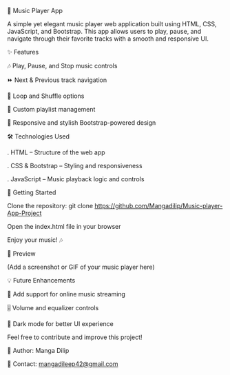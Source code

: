 🎵 Music Player App

A simple yet elegant music player web application built using HTML, CSS, JavaScript, and Bootstrap. This app allows users to play, pause, and navigate through their favorite tracks with a smooth and responsive UI.

✨ Features

  🎶 Play, Pause, and Stop music controls

  ⏩ Next & Previous track navigation

  🔄 Loop and Shuffle options

  📂 Custom playlist management

  🎨 Responsive and stylish Bootstrap-powered design

🛠️ Technologies Used

  . HTML – Structure of the web app

  . CSS & Bootstrap – Styling and responsiveness

  . JavaScript – Music playback logic and controls

🚀 Getting Started

  Clone the repository: git clone https://github.com/Mangadilip/Music-player-App-Project

  Open the index.html file in your browser

  Enjoy your music! 🎶

📸 Preview

  (Add a screenshot or GIF of your music player here)

  💡 Future Enhancements

  🎵 Add support for online music streaming

  🎚️ Volume and equalizer controls

  🌙 Dark mode for better UI experience

Feel free to contribute and improve this project!

📌 Author: Manga Dilip

📩 Contact: mangadileep42@gmail.com
